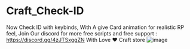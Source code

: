 # Craft_Check-ID
Now Check ID with keybinds, With A give Card animation for realistic RP feel,  Join Our discord for more free scripts and free support : https://discord.gg/4zJTSxggZN  With Love ❤️  Craft store
![image](https://github.com/Legitcraft/Craft_Check-ID/assets/142289837/eed98265-f75a-415e-9b7d-4ab17875086e)
